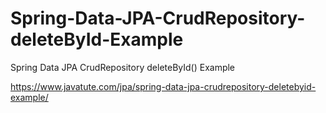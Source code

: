 # Spring-Data-JPA-CrudRepository-deleteById-Example
Spring Data JPA CrudRepository deleteById() Example

https://www.javatute.com/jpa/spring-data-jpa-crudrepository-deletebyid-example/

